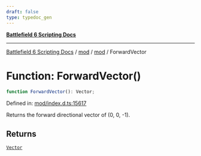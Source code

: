 ```yaml
---
draft: false
type: typedoc_gen
---
```


[**Battlefield 6 Scripting Docs**](../../../_index.md)

***

[Battlefield 6 Scripting Docs](../../../_index.md) / [mod](../../_index.md) / [mod](../_index.md) / ForwardVector

# Function: ForwardVector()

```ts
function ForwardVector(): Vector;
```

Defined in: [mod/index.d.ts:15617](https://github.com/battlefield-portal-community/portal-docs/blob/ff09b2690670f74de7e97198022e5a97ff1161ff/generators/santiago/mod/index.d.ts#L15617)

Returns the forward directional vector of (0, 0, -1).

## Returns

[`Vector`](../Vector/_index.md)
